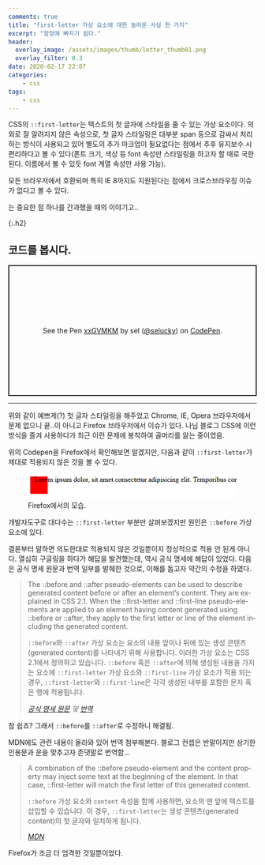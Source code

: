 ```yaml
---
comments: true
title: "first-letter 가상 요소에 대한 놀라운 사실 한 가지"
excerpt: "함정에 빠지기 쉽다."
header:
  overlay_image: /assets/images/thumb/letter_thumb01.png
  overlay_filter: 0.3
date: 2020-02-17 22:07
categories:
    - css
tags:
    - css
---
```

CSS의 <code>::first-letter</code>는 텍스트의 첫 글자에 스타일을 줄 수 있는 가상 요소이다. 의외로 잘 알려지지 않은 속성으로, 첫 글자 스타일링은 대부분 span 등으로 감싸서 처리하는 방식이 사용되고 있어 별도의 추가 마크업이 필요없다는 점에서 추후 유지보수 시 편리하다고 볼 수 있다(폰트 크기, 색상 등 font 속성만 스타일링을 하고자 할 때로 국한된다. 이름에서 볼 수 있듯 font 계열 속성만 사용 가능).

모든 브라우저에서 호환되며 특히 IE 8까지도 지원된다는 점에서 크로스브라우징 이슈가 없다고 볼 수 있다.

는 중요한 점 하나를 간과했을 때의 이야기고..

{:.h2}
## 코드를 봅시다.
<p class="codepen" data-height="265" data-theme-id="default" data-default-tab="css,result" data-user="selucky" data-slug-hash="xxGVMKM" style="height: 265px; box-sizing: border-box; display: flex; align-items: center; justify-content: center; border: 2px solid; margin: 1em 0; padding: 1em;" data-pen-title="xxGVMKM">
  <span>See the Pen <a href="https://codepen.io/selucky/pen/xxGVMKM">
  xxGVMKM</a> by sel (<a href="https://codepen.io/selucky">@selucky</a>)
  on <a href="https://codepen.io">CodePen</a>.</span>
</p>
<script async src="https://static.codepen.io/assets/embed/ei.js"></script>

<hr>

위와 같이 예쁘게(?) 첫 글자 스타일링을 해주었고 Chrome, IE, Opera 브라우저에서 문제 없으니 끝..이 아니고 Firefox 브라우저에서 이슈가 있다. 나님 블로그 CSS에 이런 방식을 즐겨 사용하다가 최근 이런 문제에 봉착하여 골머리를 앓는 중이었음.

위의 Codepen을 Firefox에서 확인해보면 알겠지만, 다음과 같이 <code>::first-letter</code>가 제대로 적용되지 않은 것을 볼 수 있다.

<figure class="rsp-img type2 auto-alt align--center">
  <img src="/assets/images/post/first-letter_img01.png" alt="">
  <figcaption>Firefox에서의 모습.</figcaption>
</figure>

개발자도구로 대다수는 <code>::first-letter</code> 부분만 살펴보겠지만 원인은 <code>::before</code> 가상 요소에 있다.

결론부터 말하면 의도한대로 적용되지 않은 것일뿐이지 정상적으로 적용 안 된게 아니다. 열심히 구글링을 하다가 해답을 발견했는데, 역시 공식 명세에 해답이 있었다. 다음은 공식 명세 원문과 번역 일부를 발췌한 것으로, 이해를 돕고자 약간의 수정을 하였다.

<blockquote>
  <p lang="en">The ::before and ::after pseudo-elements can be used to describe generated content before or after an element&rsquo;s content. They are explained in CSS 2.1. When the ::first-letter and ::first-line pseudo-elements are applied to an element having content generated using ::before or ::after, they apply to the first letter or line of the element including the generated content.</p>

  <p><code>::before</code>와 <code>::after</code> 가상 요소는 요소의 내용 앞이나 뒤에 있는 생성 콘텐츠(generated content)를 나타내기 위해 사용합니다. 이러한 가상 요소는 CSS 2.1에서 정의하고 있습니다. <code>::before</code> 혹은 <code>::after</code>에 의해 생성된 내용을 가지는 요소에 <code>::first-letter</code> 가상 요소와 <code>::first-line</code> 가상 요소가 적용 되는 경우, <code>::first-letter</code>와 <code>::first-line</code>은 각각 생성된 내부를 포함한 문자 혹은 행에 적용됩니다.</p>

  <footer>
    <cite>
        <a href="https://www.w3.org/TR/selectors-3/#gen-content" target="_blank" title="새창열림" class="bu-link2">공식 명세 원문</a> 및 <a href="https://techhtml.github.io/selectors/#gen-content" target="_blank" title="새창열림" class="bu-link2">번역</a>
    </cite>
  </footer>
</blockquote>

참 쉽죠? 그래서 <code>::before</code>를 <code>::after</code>로 수정하니 해결됨.

MDN에도 관련 내용이 올라와 있어 번역 첨부해본다. 블로그 컨셉은 반말이지만 상기한 인용문과 운을 맞추고자 존댓말로 번역함...
<blockquote>
  <p lang="en">A combination of the ::before pseudo-element and the content property may inject some text at the beginning of the element. In that case, ::first-letter will match the first letter of this generated content.</p>

  <p><code>::before</code> 가상 요소와 <code>content</code> 속성을 함께 사용하면, 요소의 맨 앞에 텍스트를 삽입할 수 있습니다. 이 경우, <code>::first-letter</code>는 생성 콘텐츠(generated content)의 첫 글자와 일치하게 됩니다.</p>

  <footer>
    <cite>
      <a href="https://developer.mozilla.org/en-US/docs/Web/CSS/::first-letter" target="_blank" title="새창열림" class="bu-link2">MDN</a>
    </cite>
  </footer>
</blockquote>

Firefox가 조금 더 엄격한 것일뿐이었다.